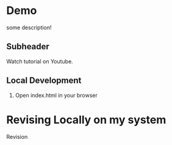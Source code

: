 # Demo

some description!

## Subheader

Watch tutorial on Youtube.

## Local Development

1. Open index.html in your browser

# Revising Locally on my system
  Revision

